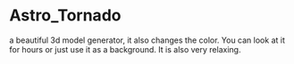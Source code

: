 # Astro_Tornado
a beautiful 3d model generator, it also changes the color. You can look at it for hours or just use it as a background. It is also very relaxing. 
